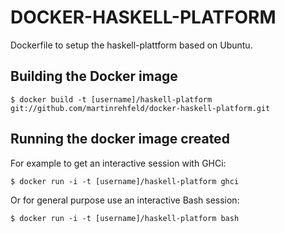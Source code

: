 DOCKER-HASKELL-PLATFORM
=======================

Dockerfile to setup the haskell-plattform based on Ubuntu.

Building the Docker image
-------------------------

    $ docker build -t [username]/haskell-platform git://github.com/martinrehfeld/docker-haskell-platform.git

Running the docker image created
--------------------------------

For example to get an interactive session with GHCi:

    $ docker run -i -t [username]/haskell-platform ghci

Or for general purpose use an interactive Bash session:

    $ docker run -i -t [username]/haskell-platform bash
